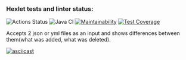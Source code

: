 ### Hexlet tests and linter status:
![Actions Status](https://github.com/dasargath/java-project-71/workflows/hexlet-check/badge.svg)
![Java CI](https://github.com/dasargath/java-project-71/actions/workflows/build.yml/badge.svg)
[![Maintainability](https://api.codeclimate.com/v1/badges/99a0131f752b9c6bace4/maintainability)](https://codeclimate.com/github/dasargath/java-project-71/maintainability)
[![Test Coverage](https://api.codeclimate.com/v1/badges/99a0131f752b9c6bace4/test_coverage)](https://codeclimate.com/github/dasargath/java-project-71/test_coverage)

Accepts 2 json or yml files as an input and shows differences between them(what was added, what was deleted).

[![asciicast](https://asciinema.org/a/H3CEujfaI9bfobIoDiKydxEo6.svg)](https://asciinema.org/a/H3CEujfaI9bfobIoDiKydxEo6)